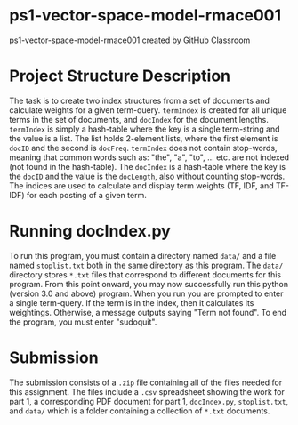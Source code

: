 # ps1-vector-space-model-rmace001
ps1-vector-space-model-rmace001 created by GitHub Classroom
# Project Structure Description
The task is to create two index structures from a set of documents and calculate weights for a given term-query. `termIndex` is created for all unique terms in the set of documents, and `docIndex` for the document lengths. `termIndex` is simply a hash-table where the key is a single term-string and the value is a list. The list holds 2-element lists, where the first element is `docID` and the second is `docFreq`. `termIndex` does not contain stop-words, meaning that common words such as: "the", "a", "to", ... etc. are not indexed (not found in the hash-table). The `docIndex` is a hash-table where the key is the `docID` and the value is the `docLength`, also without counting stop-words. The indices are used to calculate and display term weights (TF, IDF, and TF-IDF) for each posting of a given term.
# Running docIndex.py
To run this program, you must contain a directory named `data/` and a file named `stoplist.txt` both in the same directory as this program. The `data/` directory stores `*.txt` files that correspond to different documents for this program. From this point onward, you may now successfully run this python (version 3.0 and above) program. When you run you are prompted to enter a single term-query. If the term is in the index, then it calculates its weightings. Otherwise, a message outputs saying "Term not found". To end the program, you must enter "sudoquit".
# Submission
The submission consists of a `.zip` file containing all of the files needed for this assignment. The files include a `.csv` spreadsheet showing the work for part 1, a corresponding PDF document for part 1, `docIndex.py`, `stoplist.txt`, and `data/` which is a folder containing a collection of `*.txt` documents.  
